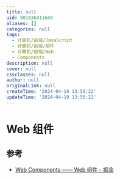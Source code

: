 ```yaml
---
title: null
uid: 901836011680
aliases: []
categories: null
tags:
  - 计算机/前端/JavaScript
  - 计算机/前端/组件
  - 计算机/前端/Web
  - Components
description: null
cover: null
cssclasses: null
author: null
originalLink: null
createTime: '2024-04-19 13:56:22'
updateTime: '2024-04-19 13:56:22'
---
```


# Web 组件

## 参考

- [Web Components —— Web 组件 - 掘金](https://juejin.cn/post/7048909361062051876)
